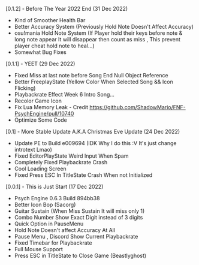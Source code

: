 [0.1.2] - Before The Year 2022 End (31 Dec 2022)
- Kind of Smoother Health Bar
- Better Accuracy System (Previously Hold Note Doesn't Affect Accuracy)
- osu!mania Hold Note System (If Player hold their keys before note & long note appear It will disappear then count as miss , This prevent player cheat hold note to heal...)
- Somewhat Bug Fixes

[0.1.1] - YEET (29 Dec 2022)
- Fixed Miss at last note before Song End Null Object Reference
- Better FreeplayState (Yellow Color When Selected Song && Icon Flicking)
- Playbackrate Effect Week 6 Intro Song...
- Recolor Game Icon
- Fix Lua Memory Leak - Credit https://github.com/ShadowMario/FNF-PsychEngine/pull/10740
- Optimize Some Code

[0.1] - More Stable Update A.K.A Christmas Eve Update (24 Dec 2022)
- Update PE to Build e009694 (IDK Why I do this :V It's just change introtext Lmao)
- Fixed EditorPlayState Weird Input When Spam
- Completely Fixed Playbackrate Crash
- Cool Loading Screen
- Fixed Press ESC In TitleState Crash When not Initialized

[0.0.1] - This is Just Start (17 Dec 2022)
- Psych Engine 0.6.3 Build 894bb38
- Better Icon Bop (Sacorg)
- Guitar Sustain (When Miss Sustain It will miss only 1)
- Combo Number Show Exact Digit instead of 3 digits
- Quick Option in PauseMenu
- Hold Note Doesn't affect Accuracy At All
- Pause Menu , Discord Show Current Playbackrate
- Fixed Timebar for Playbackrate
- Full Mouse Support
- Press ESC in TitleState to Close Game (Beastlyghost)